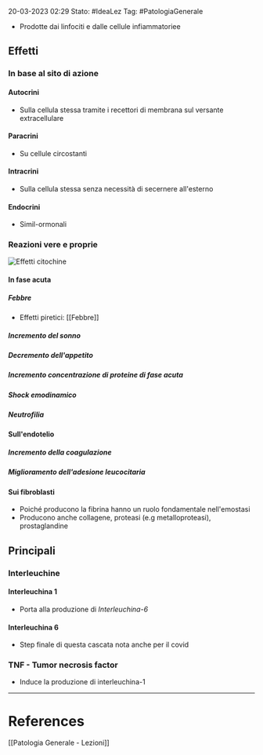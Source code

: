 20-03-2023 02:29
Stato: #IdeaLez
Tag: #PatologiaGenerale 

- Prodotte dai linfociti e dalle cellule infiammatoriee

## Effetti
### In base al sito di azione
#### Autocrini
- Sulla cellula stessa tramite i recettori di membrana sul versante extracellulare
#### Paracrini
- Su cellule circostanti
#### Intracrini
- Sulla cellula stessa senza necessità di secernere all'esterno
#### Endocrini
- Simil-ormonali
### Reazioni vere e proprie
![Effetti citochine](https://i.imgur.com/0UljQkg.png)
#### In fase acuta
##### Febbre
 - Effetti piretici: [[Febbre]]
##### Incremento del sonno
##### Decremento dell'appetito
##### Incremento concentrazione di proteine di fase acuta
##### Shock emodinamico
##### Neutrofilia
#### Sull'endotelio
##### Incremento della coagulazione
##### Miglioramento dell'adesione leucocitaria
#### Sui fibroblasti
- Poiché producono la fibrina hanno un ruolo fondamentale nell'emostasi
- Producono anche collagene, proteasi (e.g metalloproteasi), prostaglandine

## Principali
### Interleuchine
#### Interleuchina 1
- Porta alla produzione di *Interleuchina-6*
#### Interleuchina 6
- Step finale di questa cascata nota anche per il covid

### TNF - Tumor necrosis factor
- Induce la produzione di interleuchina-1



---
# References 

[[Patologia Generale - Lezioni]]